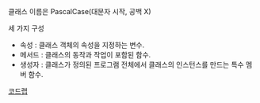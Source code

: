 클래스 이름은 PascalCase(대문자 시작, 공백 X)

세 가지 구성
- 속성 : 클래스 객체의 속성을 지정하는 변수.
- 메서드 : 클래스의 동작과 작업이 포함된 함수.
- 생성자 : 클래스가 정의된 프로그램 전체에서 클래스의 인스턴스를 만드는 특수 멤버 함수.


[코드랩](https://developer.android.com/codelabs/basic-android-kotlin-compose-classes-and-objects?hl=ko&continue=https%3A%2F%2Fdeveloper.android.com%2Fcourses%2Fpathways%2Fandroid-basics-compose-unit-2-pathway-1%3Fhl%3Dko%23codelab-https%3A%2F%2Fdeveloper.android.com%2Fcodelabs%2Fbasic-android-kotlin-compose-classes-and-objects#4)
